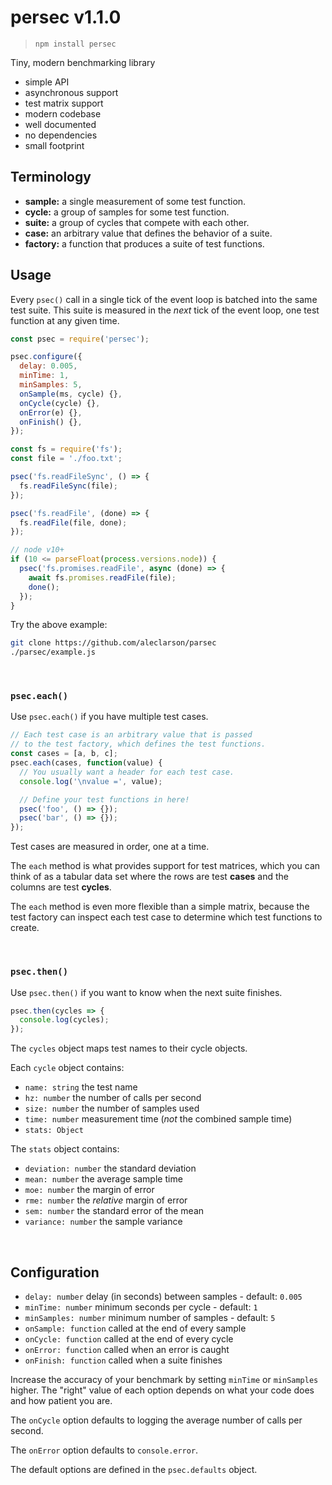 # persec v1.1.0

> ```
> npm install persec
> ```

Tiny, modern benchmarking library

- simple API
- asynchronous support
- test matrix support
- modern codebase
- well documented
- no dependencies
- small footprint

## Terminology

- **sample:** a single measurement of some test function.
- **cycle:** a group of samples for some test function.
- **suite:** a group of cycles that compete with each other.
- **case:** an arbitrary value that defines the behavior of a suite.
- **factory:** a function that produces a suite of test functions.

## Usage

Every `psec()` call in a single tick of the event loop is batched
into the same test suite. This suite is measured in the *next* tick
of the event loop, one test function at any given time.

```js
const psec = require('persec');

psec.configure({
  delay: 0.005,
  minTime: 1,
  minSamples: 5,
  onSample(ms, cycle) {},
  onCycle(cycle) {},
  onError(e) {},
  onFinish() {},
});

const fs = require('fs');
const file = './foo.txt';

psec('fs.readFileSync', () => {
  fs.readFileSync(file);
});

psec('fs.readFile', (done) => {
  fs.readFile(file, done);
});

// node v10+
if (10 <= parseFloat(process.versions.node)) {
  psec('fs.promises.readFile', async (done) => {
    await fs.promises.readFile(file);
    done();
  });
}
```

Try the above example:
```sh
git clone https://github.com/aleclarson/parsec
./parsec/example.js
```

&nbsp;

### `psec.each()`

Use `psec.each()` if you have multiple test cases.

```js
// Each test case is an arbitrary value that is passed
// to the test factory, which defines the test functions.
const cases = [a, b, c];
psec.each(cases, function(value) {
  // You usually want a header for each test case.
  console.log('\nvalue =', value);

  // Define your test functions in here!
  psec('foo', () => {});
  psec('bar', () => {});
});
```

Test cases are measured in order, one at a time.

The `each` method is what provides support for test matrices, which you can
think of as a tabular data set where the rows are test **cases** and the
columns are test **cycles**.

The `each` method is even more flexible than a simple matrix, because the test
factory can inspect each test case to determine which test functions to create.

&nbsp;

### `psec.then()`

Use `psec.then()` if you want to know when the next suite finishes.

```js
psec.then(cycles => {
  console.log(cycles);
});
```

The `cycles` object maps test names to their cycle objects.

Each `cycle` object contains:
- `name: string` the test name
- `hz: number` the number of calls per second
- `size: number` the number of samples used
- `time: number` measurement time (*not* the combined sample time)
- `stats: Object`

The `stats` object contains:
- `deviation: number` the standard deviation
- `mean: number` the average sample time
- `moe: number` the margin of error
- `rme: number` the *relative* margin of error
- `sem: number` the standard error of the mean
- `variance: number` the sample variance

&nbsp;

## Configuration

- `delay: number` delay (in seconds) between samples - default: `0.005`
- `minTime: number` minimum seconds per cycle - default: `1`
- `minSamples: number` minimum number of samples - default: `5`
- `onSample: function` called at the end of every sample
- `onCycle: function` called at the end of every cycle
- `onError: function` called when an error is caught
- `onFinish: function` called when a suite finishes

Increase the accuracy of your benchmark by setting `minTime` or `minSamples`
higher. The "right" value of each option depends on what your code does and
how patient you are.

The `onCycle` option defaults to logging the average number of calls per second.

The `onError` option defaults to `console.error`.

The default options are defined in the `psec.defaults` object.
